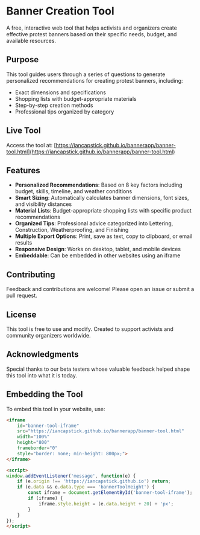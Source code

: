 # Banner Creation Tool

A free, interactive web tool that helps activists and organizers create effective protest banners based on their specific needs, budget, and available resources.

## Purpose

This tool guides users through a series of questions to generate personalized recommendations for creating protest banners, including:
- Exact dimensions and specifications
- Shopping lists with budget-appropriate materials
- Step-by-step creation methods
- Professional tips organized by category

## Live Tool

Access the tool at: [https://iancapstick.github.io/bannerapp/banner-tool.html](https://iancapstick.github.io/bannerapp/banner-tool.html)

## Features

- **Personalized Recommendations**: Based on 8 key factors including budget, skills, timeline, and weather conditions
- **Smart Sizing**: Automatically calculates banner dimensions, font sizes, and visibility distances
- **Material Lists**: Budget-appropriate shopping lists with specific product recommendations
- **Organized Tips**: Professional advice categorized into Lettering, Construction, Weatherproofing, and Finishing
- **Multiple Export Options**: Print, save as text, copy to clipboard, or email results
- **Responsive Design**: Works on desktop, tablet, and mobile devices
- **Embeddable**: Can be embedded in other websites using an iframe

## Contributing

Feedback and contributions are welcome! Please open an issue or submit a pull request.

## License

This tool is free to use and modify. Created to support activists and community organizers worldwide.

## Acknowledgments

Special thanks to our beta testers whose valuable feedback helped shape this tool into what it is today.

## Embedding the Tool

To embed this tool in your website, use:

```html
<iframe 
    id="banner-tool-iframe"
    src="https://iancapstick.github.io/bannerapp/banner-tool.html" 
    width="100%" 
    height="800" 
    frameborder="0" 
    style="border: none; min-height: 800px;">
</iframe>

<script>
window.addEventListener('message', function(e) {
    if (e.origin !== 'https://iancapstick.github.io') return;
    if (e.data && e.data.type === 'bannerToolHeight') {
        const iframe = document.getElementById('banner-tool-iframe');
        if (iframe) {
            iframe.style.height = (e.data.height + 20) + 'px';
        }
    }
});
</script>
